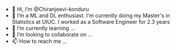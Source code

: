 - 👋 Hi, I’m @Chiranjeevi-konduru
- 👀 I’m a ML and DL enthusiast. I'm currently doing my Master's in Statisitcs at UIUC. I worked as a Software Engineer for 2.3 years
- 🌱 I’m currently learning ...
- 💞️ I’m looking to collaborate on ...
- 📫 How to reach me ...

<!---
Chiru-konduru/Chiru-konduru is a ✨ special ✨ repository because its `README.md` (this file) appears on your GitHub profile.
You can click the Preview link to take a look at your changes.
--->
